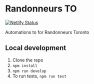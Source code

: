 # Randonneurs TO

[![Netlify Status](https://api.netlify.com/api/v1/badges/17a06075-366c-485f-9e60-34bfee1fee3c/deploy-status)](https://app.netlify.com/sites/randonneursto/deploys)

Automations to for Randonneurs Toronto

## Local development

1. Clone the repo
2. `npm install`
3. `npm run develop`
4.  To run tests, `npm run test`
